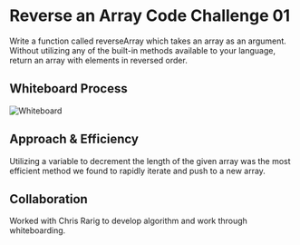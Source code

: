 # Reverse an Array Code Challenge 01
<!-- Description of the challenge -->
Write a function called reverseArray which takes an array as an argument. Without utilizing any of the built-in methods available to your language, return an array with elements in reversed order.

## Whiteboard Process
<!-- Embedded whiteboard image -->

![Whiteboard](img/code-challenge-01-array-reverse.png)

## Approach & Efficiency
<!-- What approach did you take? Discuss Why. What is the Big O space/time for this approach? -->
Utilizing a variable to decrement the length of the given array was the most efficient method we found to rapidly iterate and push to a new array.

## Collaboration

Worked with Chris Rarig to develop algorithm and work through whiteboarding.
